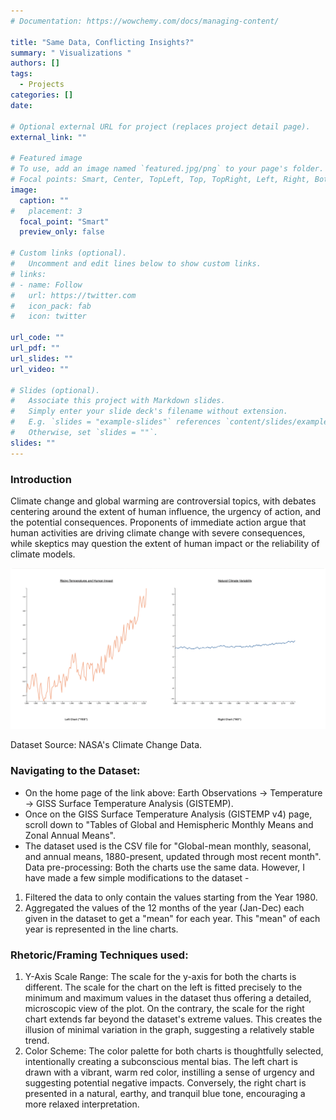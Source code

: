 ```yaml
---
# Documentation: https://wowchemy.com/docs/managing-content/

title: "Same Data, Conflicting Insights?"
summary: " Visualizations "
authors: []
tags: 
  - Projects
categories: []
date:

# Optional external URL for project (replaces project detail page).
external_link: ""

# Featured image
# To use, add an image named `featured.jpg/png` to your page's folder.
# Focal points: Smart, Center, TopLeft, Top, TopRight, Left, Right, BottomLeft, Bottom, BottomRight.
image:
  caption: ""
#   placement: 3
  focal_point: "Smart"
  preview_only: false

# Custom links (optional).
#   Uncomment and edit lines below to show custom links.
# links:
# - name: Follow
#   url: https://twitter.com
#   icon_pack: fab
#   icon: twitter

url_code: ""
url_pdf: ""
url_slides: ""
url_video: ""

# Slides (optional).
#   Associate this project with Markdown slides.
#   Simply enter your slide deck's filename without extension.
#   E.g. `slides = "example-slides"` references `content/slides/example-slides.md`.
#   Otherwise, set `slides = ""`.
slides: ""
---
```

### Introduction 
Climate change and global warming are controversial topics, with debates centering around the extent of human influence, the urgency of action, and the potential consequences. Proponents of immediate action argue that human activities are driving climate change with severe consequences, while skeptics may question the extent of human impact or the reliability of climate models.

![screen reader text](trends.png "")

Dataset Source: NASA's Climate Change Data.

### Navigating to the Dataset:
- On the home page of the link above: Earth Observations -> Temperature -> GISS Surface Temperature Analysis (GISTEMP).
- Once on the GISS Surface Temperature Analysis (GISTEMP v4) page, scroll down to "Tables of Global and Hemispheric Monthly Means and Zonal Annual Means".
- The dataset used is the CSV file for "Global-mean monthly, seasonal, and annual means, 1880-present, updated through most recent month".
Data pre-processing: Both the charts use the same data. However, I have made a few simple modifications to the dataset -
1. Filtered the data to only contain the values starting from the Year 1980.
2. Aggregated the values of the 12 months of the year (Jan-Dec) each given in the dataset to get a "mean" for each year. This "mean" of each year is represented in the line charts.

### Rhetoric/Framing Techniques used:
1. Y-Axis Scale Range: The scale for the y-axis for both the charts is different. The scale for the chart on the left is fitted precisely to the minimum and maximum values in the dataset thus offering a detailed, microscopic view of the plot. On the contrary, the scale for the right chart extends far beyond the dataset's extreme values. This creates the illusion of minimal variation in the graph, suggesting a relatively stable trend.
2. Color Scheme: The color palette for both charts is thoughtfully selected, intentionally creating a subconscious mental bias. The left chart is drawn with a vibrant, warm red color, instilling a sense of urgency and suggesting potential negative impacts. Conversely, the right chart is presented in a natural, earthy, and tranquil blue tone, encouraging a more relaxed interpretation.
